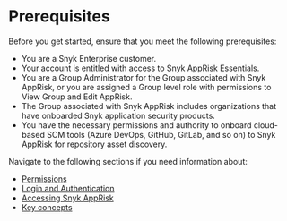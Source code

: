 # Prerequisites

Before you get started, ensure that you meet the following prerequisites:&#x20;

* You are a Snyk Enterprise customer.
* Your account is entitled with access to Snyk AppRisk Essentials.
* You are a Group Administrator for the Group associated with Snyk AppRisk, or you are assigned a Group level role with permissions to View Group and Edit AppRisk.&#x20;
* The Group associated with Snyk AppRisk includes organizations that have onboarded Snyk application security products.
* You have the necessary permissions and authority to onboard cloud-based SCM tools (Azure DevOps, GitHub, GitLab, and so on) to Snyk AppRisk for repository asset discovery.

Navigate to the following sections if you need information about:

* [Permissions](../getting-started-with-snyk-apprisk.md#permissions)
* [Login and Authentication](../getting-started-with-snyk-apprisk.md#login-and-authentication)
* [Accessing Snyk AppRisk](../getting-started-with-snyk-apprisk.md#accessing-snyk-apprisk)
* [Key concepts](../getting-started-with-snyk-apprisk.md#key-concepts)
